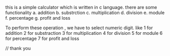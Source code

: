 this is a simple calculator which is written in c language.
there are some functionality
a. addition
b. substrction
c. multiplication
d. division
e. module
f. percentage
g. profit and loss

To perform these operation , we have to select numeric digit.
like 
1 for addition
2 for substraction
3 for multiplication
4 for division
5 for module
6 for percentage
7 for profit and loss

// thank you
